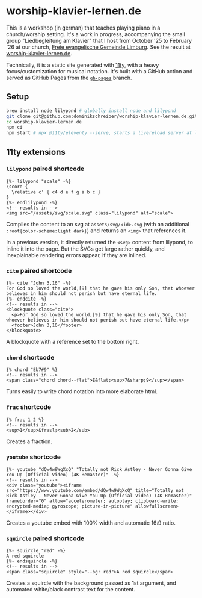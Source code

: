 # worship-klavier-lernen.de

This is a workshop (in german) that teaches playing piano in a church/worship setting. It's a work in progress, accompanying the small group "Liedbegleitung am Klavier" that I host from October '25 to February '26 at our church, [Freie evangelische Gemeinde Limburg](https://feg-limburg.de). See the result at [worship-klavier-lernen.de](https://worship-klavier-lernen.de).

Technically, it is a static site generated with [11ty](https://11ty.dev), with a heavy focus/customization for musical notation. It's built with a GitHub action and served as GitHub Pages from the [`gh-pages`](https://github.com/dominikschreiber/worship-klavier-lernen.de/tree/gh-pages) branch.

## Setup

```sh
brew install node lilypond # globally install node and lilypond
git clone git@github.com:dominikschreiber/worship-klavier-lernen.de.git
cd worship-klavier-lernen.de
npm ci
npm start # npx @11ty/eleventy --serve, starts a livereload server at localhost:8080
```

## 11ty extensions

### `lilypond` paired shortcode

```njk
{%- lilypond "scale" -%}
\score {
  \relative c' { c4 d e f g a b c }
}
{%- endlilypond -%}
<!-- results in -->
<img src="/assets/svg/scale.svg" class="lilypond" alt="scale">
```

Compiles the content to an svg at `assets/svg/<id>.svg` (with an additional `:root{color-scheme:light dark}`) and returns an `<img>` that references it.

In a previous version, it directly returned the `<svg>` content from lilypond, to inline it into the page. But the SVGs get large rather quickly, and inexplainable rendering errors appear, if they are inlined.

### `cite` paired shortcode

```njk
{%- cite "John 3,16" -%}
For God so loved the world,[9] that he gave his only Son, that whoever believes in him should not perish but have eternal life.
{%- endcite -%}
<!-- results in -->
<blockquote class="cite">
  <p>For God so loved the world,[9] that he gave his only Son, that whoever believes in him should not perish but have eternal life.</p>
  <footer>John 3,16</footer>
</blockquote>
```

A blockquote with a reference set to the bottom right.

### `chord` shortcode

```njk
{% chord "Eb7#9" %}
<!-- results in -->
<span class="chord chord--flat">E&flat;<sup>7&sharp;9</sup></span>
```

Turns easily to write chord notation into more elaborate html.

### `frac` shortcode

```njk
{% frac 1 2 %}
<!-- results in -->
<sup>1</sup>&frasl;<sub>2</sub>
```

Creates a fraction.

### `youtube` shortcode

```njk
{%- youtube "dQw4w9WgXcQ" "Totally not Rick Astley - Never Gonna Give You Up (Official Video) (4K Remaster)" -%}
<!-- results in -->
<div class="youtube"><iframe src="https://www.youtube.com/embed/dQw4w9WgXcQ" title="Totally not Rick Astley - Never Gonna Give You Up (Official Video) (4K Remaster)" frameborder="0" allow="accelerometer; autoplay; clipboard-write; encrypted-media; gyroscope; picture-in-picture" allowfullscreen></iframe></div>
```

Creates a youtube embed with 100% width and automatic 16:9 ratio.

### `squircle` paired shortcode

```njk
{%- squircle "red" -%}
A red squircle
{%- endsquircle -%}
<!-- results in -->
<span class="squircle" style="--bg: red">A red squircle</span>
```

Creates a squircle with the background passed as 1st argument, and automated white/black contrast text for the content.
